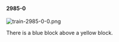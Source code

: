 #### 2985-0
![train-2985-0-0.png](https://github.com/lil-lab/nlvr/raw/master/nlvr/train/images/78/train-2985-0-0.png "train-2985-0-0.png")

There is a blue block above a yellow block.